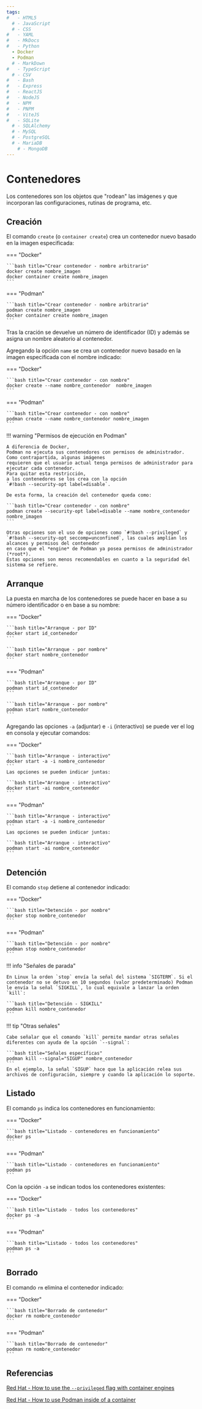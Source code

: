 ```yaml
---
tags:
#   - HTML5
  # - JavaScript
  # - CSS
#   - YAML
#   - MkDocs
#   - Python
  - Docker
  - Podman
  # - MarkDown
#   - TypeScript
  # - CSV
#   - Bash
#   - Express
#   - ReactJS
#   - NodeJS
#   - NPM
#   - PNPM
#   - ViteJS
#   - SQLite
  # - SQLAlchemy
  # - MySQL
  # - PostgreSQL
  # - MariaDB
    # - MongoDB
---
```



<!-- 
=== "Docker"
=== "Podman"
 -->


# Contenedores


Los contenedores son los objetos que "rodean" las imágenes y que incorporan las configuraciones, rutinas de programa, etc. 


## Creación

El comando `create` (o `container create`) crea un contenedor nuevo basado en la imagen especificada:


=== "Docker"


    ```bash title="Crear contenedor - nombre arbitrario"
    docker create nombre_imagen
    docker container create nombre_imagen
    ```

=== "Podman"


    ```bash title="Crear contenedor - nombre arbitrario"
    podman create nombre_imagen
    docker container create nombre_imagen
    ```

Tras la cración se devuelve un número de identificador (ID) y además se asigna un nombre aleatorio al contenedor. 


Agregando la opción `name` se crea un contenedor nuevo basado en la imagen especificada con el nombre indicado:

=== "Docker"

    ```bash title="Crear contenedor - con nombre"
    docker create --name nombre_contenedor  nombre_imagen
    ```

=== "Podman"


    ```bash title="Crear contenedor - con nombre"
    podman create --name nombre_contenedor nombre_imagen
    ```



!!! warning "Permisos de ejecución en Podman" 


    A diferencia de Docker, 
    Podman no ejecuta sus contenedores con permisos de administrador. 
    Como contrapartida, algunas imágenes
    requieren que el usuario actual tenga permisos de administrador para ejecutar cada contenedor. 
    Para quitar esta restricción,
    a los contenedores se los crea con la opción
    `#!bash --security-opt label=disable`.

    De esta forma, la creación del contenedor queda como:

    ```bash title="Crear contenedor - con nombre"
    podman create --security-opt label=disable --name nombre_contenedor nombre_imagen
    ```
    
    Otras opciones son el uso de opciones como `#!bash --privileged` y 
    `#!bash --security-opt seccomp=unconfined`, las cuales amplían los alcances y permisos del contenedor
    en caso que el *engine* de Podman ya posea permisos de administrador (*root*). 
    Estas opciones son menos recomendables en cuanto a la seguridad del sistema se refiere.



## Arranque


La puesta en marcha de los contenedores se puede hacer en base a su número identificador o en base a su nombre:

=== "Docker"

    ```bash title="Arranque - por ID"
    docker start id_contenedor
    ```

    ```bash title="Arranque - por nombre"
    docker start nombre_contenedor
    ```

=== "Podman"

    ```bash title="Arranque - por ID"
    podman start id_contenedor
    ```

    ```bash title="Arranque - por nombre"
    podman start nombre_contenedor
    ```

Agregando las opciones `-a` (adjuntar) e `-i` (interactivo) se puede ver el log en consola y ejecutar comandos:

=== "Docker"

    ```bash title="Arranque - interactivo"
    docker start -a -i nombre_contenedor
    ```
    Las opciones se pueden indicar juntas:

    ```bash title="Arranque - interactivo"
    docker start -ai nombre_contenedor      
    ```


=== "Podman"

    ```bash title="Arranque - interactivo"
    podman start -a -i nombre_contenedor
    ```
    Las opciones se pueden indicar juntas:

    ```bash title="Arranque - interactivo"
    podman start -ai nombre_contenedor      
    ```



## Detención

El comando `stop` detiene al contenedor indicado:

=== "Docker"

    ```bash title="Detención - por nombre"
    docker stop nombre_contenedor
    ```

=== "Podman"

    ```bash title="Detención - por nombre"
    podman stop nombre_contenedor
    ```



!!! info "Señales de parada"

    En Linux la orden `stop` envía la señal del sistema `SIGTERM`. Si el contenedor no se detuvo en 10 segundos (valor predeterminado) Podman le envía la señal `SIGKILL`, lo cual equivale a lanzar la orden `kill`:

    ```bash title="Detención - SIGKILL"
    podman kill nombre_contenedor
    ```

!!! tip "Otras señales"

    Cabe señalar que el comando `kill` permite mandar otras señales diferentes con ayuda de la opción `--signal`:

    ```bash title="Señales específicas"
    podman kill --signal="SIGUP" nombre_contenedor
    ```
    En el ejemplo, la señal `SIGUP` hace que la aplicación relea sus archivos de configuración, siempre y cuando la aplicación lo soporte.


## Listado

El comando `ps` indica los contenedores en funcionamiento:


=== "Docker"

    ```bash title="Listado - contenedores en funcionamiento"
    docker ps
    ```
=== "Podman"

    ```bash title="Listado - contenedores en funcionamiento"
    podman ps
    ```


Con la opción `-a` se indican todos los contenedores existentes:

=== "Docker"

    ```bash title="Listado - todos los contenedores"
    docker ps -a
    ```

=== "Podman"

    ```bash title="Listado - todos los contenedores"
    podman ps -a
    ```




## Borrado

El comando `rm` elimina el contenedor indicado:

=== "Docker"

    ```bash title="Borrado de contenedor"
    docker rm nombre_contenedor
    ```

=== "Podman"

    ```bash title="Borrado de contenedor"
    podman rm nombre_contenedor
    ```



## Referencias


[Red Hat - How to use the `--privileged` flag with container engines](https://www.redhat.com/en/blog/privileged-flag-container-engines)

[Red Hat - How to use Podman inside of a container](https://www.redhat.com/en/blog/podman-inside-container)